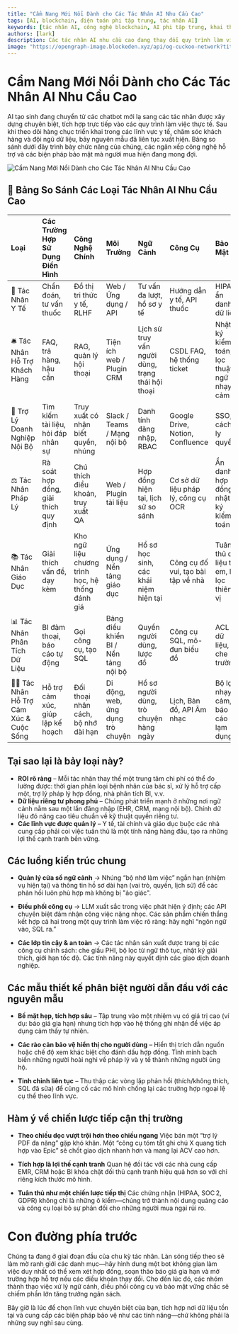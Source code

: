 ```yaml
---
title: "Cẩm Nang Mới Nổi Dành cho Các Tác Nhân AI Nhu Cầu Cao"
tags: [AI, blockchain, điện toán phi tập trung, tác nhân AI]
keywords: [tác nhân AI, công nghệ blockchain, AI phi tập trung, khai thác GPU, hạ tầng AI]
authors: [lark]
description: Các tác nhân AI nhu cầu cao đang thay đổi quy trình làm việc trong các ngành như y tế và hỗ trợ khách hàng. Bài viết này phác thảo bảy nguyên mẫu tác nhân AI chính, công nghệ của chúng và các biện pháp bảo mật cần thiết để đảm bảo tuân thủ và tin cậy.
image: "https://opengraph-image.blockeden.xyz/api/og-cuckoo-network?title=C%E1%BA%A9m%20Nang%20M%E1%BB%9Bi%20N%E1%BB%95i%20D%C3%A0nh%20cho%20C%C3%A1c%20T%C3%A1c%20Nh%C3%A2n%20AI%20Nhu%20C%E1%BA%A7u%20Cao"
---
```


# Cẩm Nang Mới Nổi Dành cho Các Tác Nhân AI Nhu Cầu Cao

AI tạo sinh đang chuyển từ các chatbot mới lạ sang các tác nhân được xây dựng chuyên biệt, tích hợp trực tiếp vào các quy trình làm việc thực tế. Sau khi theo dõi hàng chục triển khai trong các lĩnh vực y tế, chăm sóc khách hàng và đội ngũ dữ liệu, bảy nguyên mẫu đã liên tục xuất hiện. Bảng so sánh dưới đây trình bày chức năng của chúng, các ngăn xếp công nghệ hỗ trợ và các biện pháp bảo mật mà người mua hiện đang mong đợi.

![Cẩm Nang Mới Nổi Dành cho Các Tác Nhân AI Nhu Cầu Cao](https://opengraph-image.blockeden.xyz/api/og-cuckoo-network?title=C%E1%BA%A9m%20Nang%20M%E1%BB%9Bi%20N%E1%BB%95i%20D%C3%A0nh%20cho%20C%C3%A1c%20T%C3%A1c%20Nh%C3%A2n%20AI%20Nhu%20C%E1%BA%A7u%20Cao)

## 🔧 Bảng So Sánh Các Loại Tác Nhân AI Nhu Cầu Cao

| Loại                             | Các Trường Hợp Sử Dụng Điển Hình          | Công Nghệ Chính                        | Môi Trường                    | Ngữ Cảnh                                  | Công Cụ                          | Bảo Mật                              | Dự Án Tiêu Biểu |
| :------------------------------- | :---------------------------------------- | :------------------------------------- | :----------------------------- | :---------------------------------------- | :------------------------------- | :----------------------------------- | :---------------------- |
| 🏥 Tác Nhân Y Tế                 | Chẩn đoán, tư vấn thuốc                  | Đồ thị tri thức y tế, RLHF             | Web / Ứng dụng / API           | Tư vấn đa lượt, hồ sơ y tế                | Hướng dẫn y tế, API thuốc       | HIPAA, ẩn danh dữ liệu               | HealthGPT, K Health     |
| 🛎 Tác Nhân Hỗ Trợ Khách Hàng    | FAQ, trả hàng, hậu cần                    | RAG, quản lý hội thoại                 | Tiện ích web / Plugin CRM      | Lịch sử truy vấn người dùng, trạng thái hội thoại | CSDL FAQ, hệ thống ticket        | Nhật ký kiểm toán, lọc thuật ngữ nhạy cảm | Intercom, LangChain     |
| 🏢 Trợ Lý Doanh Nghiệp Nội Bộ    | Tìm kiếm tài liệu, hỏi đáp nhân sự        | Truy xuất có nhận biết quyền, nhúng    | Slack / Teams / Mạng nội bộ    | Danh tính đăng nhập, RBAC                 | Google Drive, Notion, Confluence | SSO, cách ly quyền                   | Glean, GPT + Notion     |
| ⚖️ Tác Nhân Pháp Lý              | Rà soát hợp đồng, giải thích quy định     | Chú thích điều khoản, truy xuất QA     | Web / Plugin tài liệu          | Hợp đồng hiện tại, lịch sử so sánh        | Cơ sở dữ liệu pháp lý, công cụ OCR | Ẩn danh hợp đồng, nhật ký kiểm toán   | Harvey, Klarity         |
| 📚 Tác Nhân Giáo Dục             | Giải thích vấn đề, dạy kèm                | Kho ngữ liệu chương trình học, hệ thống đánh giá | Ứng dụng / Nền tảng giáo dục   | Hồ sơ học sinh, các khái niệm hiện tại    | Công cụ đố vui, tạo bài tập về nhà | Tuân thủ dữ liệu trẻ em, bộ lọc thiên vị | Khanmigo, Zhipu         |
| 📊 Tác Nhân Phân Tích Dữ Liệu     | BI đàm thoại, báo cáo tự động            | Gọi công cụ, tạo SQL                   | Bảng điều khiển BI / Nền tảng nội bộ | Quyền người dùng, lược đồ                 | Công cụ SQL, mô-đun biểu đồ      | ACL dữ liệu, che trường              | Seek AI, Recast         |
| 🧑‍🍳 Tác Nhân Hỗ Trợ Cảm Xúc & Cuộc Sống | Hỗ trợ cảm xúc, giúp lập kế hoạch         | Đối thoại nhân cách, bộ nhớ dài hạn    | Di động, web, ứng dụng trò chuyện | Hồ sơ người dùng, trò chuyện hàng ngày    | Lịch, Bản đồ, API Âm nhạc        | Bộ lọc nhạy cảm, báo cáo lạm dụng    | Replika, MindPal        |

## Tại sao lại là bảy loại này?

*   **ROI rõ ràng** – Mỗi tác nhân thay thế một trung tâm chi phí có thể đo lường được: thời gian phân loại bệnh nhân của bác sĩ, xử lý hỗ trợ cấp một, trợ lý pháp lý hợp đồng, nhà phân tích BI, v.v.
*   **Dữ liệu riêng tư phong phú** – Chúng phát triển mạnh ở những nơi ngữ cảnh nằm sau một lần đăng nhập (EHR, CRM, mạng nội bộ). Chính dữ liệu đó nâng cao tiêu chuẩn về kỹ thuật quyền riêng tư.
*   **Các lĩnh vực được quản lý** – Y tế, tài chính và giáo dục buộc các nhà cung cấp phải coi việc tuân thủ là một tính năng hàng đầu, tạo ra những lợi thế cạnh tranh bền vững.

## Các luồng kiến trúc chung

*   **Quản lý cửa sổ ngữ cảnh**
    → Nhúng “bộ nhớ làm việc” ngắn hạn (nhiệm vụ hiện tại) và thông tin hồ sơ dài hạn (vai trò, quyền, lịch sử) để các phản hồi luôn phù hợp mà không bị "ảo giác".

*   **Điều phối công cụ**
    → LLM xuất sắc trong việc phát hiện ý định; các API chuyên biệt đảm nhận công việc nặng nhọc. Các sản phẩm chiến thắng kết hợp cả hai trong một quy trình làm việc rõ ràng: hãy nghĩ “ngôn ngữ vào, SQL ra.”

*   **Các lớp tin cậy & an toàn**
    → Các tác nhân sản xuất được trang bị các công cụ chính sách: che giấu PHI, bộ lọc từ ngữ thô tục, nhật ký giải thích, giới hạn tốc độ. Các tính năng này quyết định các giao dịch doanh nghiệp.

## Các mẫu thiết kế phân biệt người dẫn đầu với các nguyên mẫu

*   **Bề mặt hẹp, tích hợp sâu**
    – Tập trung vào một nhiệm vụ có giá trị cao (ví dụ: báo giá gia hạn) nhưng tích hợp vào hệ thống ghi nhận để việc áp dụng cảm thấy tự nhiên.

*   **Các rào cản bảo vệ hiển thị cho người dùng**
    – Hiển thị trích dẫn nguồn hoặc chế độ xem khác biệt cho đánh dấu hợp đồng. Tính minh bạch biến những người hoài nghi về pháp lý và y tế thành những người ủng hộ.

*   **Tinh chỉnh liên tục**
    – Thu thập các vòng lặp phản hồi (thích/không thích, SQL đã sửa) để củng cố các mô hình chống lại các trường hợp ngoại lệ cụ thể theo lĩnh vực.

## Hàm ý về chiến lược tiếp cận thị trường

*   **Theo chiều dọc vượt trội hơn theo chiều ngang**
    Việc bán một “trợ lý PDF đa năng” gặp khó khăn. Một “công cụ tóm tắt ghi chú X quang tích hợp vào Epic” sẽ chốt giao dịch nhanh hơn và mang lại ACV cao hơn.

*   **Tích hợp là lợi thế cạnh tranh**
    Quan hệ đối tác với các nhà cung cấp EMR, CRM hoặc BI khóa chặt đối thủ cạnh tranh hiệu quả hơn so với chỉ riêng kích thước mô hình.

*   **Tuân thủ như một chiến lược tiếp thị**
    Các chứng nhận (HIPAA, SOC 2, GDPR) không chỉ là những ô kiểm—chúng trở thành nội dung quảng cáo và công cụ loại bỏ sự phản đối cho những người mua ngại rủi ro.

# Con đường phía trước

Chúng ta đang ở giai đoạn đầu của chu kỳ tác nhân. Làn sóng tiếp theo sẽ làm mờ ranh giới các danh mục—hãy hình dung một bot không gian làm việc duy nhất có thể xem xét hợp đồng, soạn thảo báo giá gia hạn và mở trường hợp hỗ trợ nếu các điều khoản thay đổi. Cho đến lúc đó, các nhóm thành thạo việc xử lý ngữ cảnh, điều phối công cụ và bảo mật vững chắc sẽ chiếm phần lớn tăng trưởng ngân sách.

Bây giờ là lúc để chọn lĩnh vực chuyên biệt của bạn, tích hợp nơi dữ liệu tồn tại và cung cấp các biện pháp bảo vệ như các tính năng—chứ không phải là những suy nghĩ sau cùng.